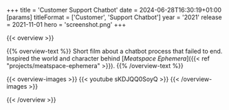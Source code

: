 +++
title = 'Customer Support Chatbot'
date = 2024-06-28T16:30:19+01:00
[params]
    titleFormat = ['Customer', 'Support Chatbot']
    year = '2021'
    release = 2021-11-01
    hero = 'screenshot.png'
+++

{{< overview >}}

{{% overview-text %}}
Short film about a chatbot process that failed to end. Inspired the world and character behind [*Meatspace Ephemera*]({{< ref "projects/meatspace-ephemera" >}}).
{{% /overview-text %}}

{{< overview-images >}}
{{< youtube sKDJQQ0SoyQ >}}
{{< /overview-images >}}

{{< /overview >}}
